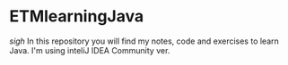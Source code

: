 # ETMlearningJava
*sigh* In this repository you will find my notes, code and exercises to learn Java. I'm using inteliJ IDEA Community ver.

